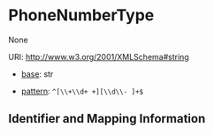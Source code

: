 # PhoneNumberType

None

URI: http://www.w3.org/2001/XMLSchema#string

* [base](https://w3id.org/linkml/base): str



* [pattern](https://w3id.org/linkml/pattern): `^[\\+\\d+ +][\\d\\- ]+$`



## Identifier and Mapping Information





